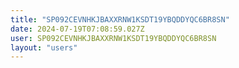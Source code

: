 ```yaml
---
title: "SP092CEVNHKJBAXXRNW1KSDT19YBQDDYQC6BR8SN"
date: 2024-07-19T07:08:59.027Z
user: SP092CEVNHKJBAXXRNW1KSDT19YBQDDYQC6BR8SN
layout: "users"
---
```

    